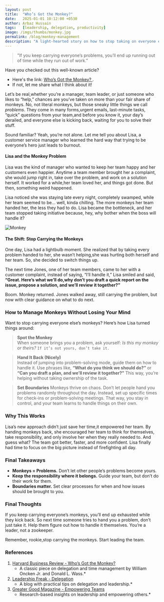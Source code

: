 ```yaml
---
layout: post
title:  "Who’s Got the Monkey?"
date:   2025-01-01 10:12:00 +0530
author: Arbaz Hussain
tags:   [leadership, delegation, productivity]
image: /imgs/thumbs/monkey.jpg
permalink: /blog/monkey-management
description: "A light-hearted story on how to stop taking on everyone else’s problems and start delegating effectively."
---
```


> "If you keep carrying everyone’s problems, you’ll end up running out of time while they run out of work."



Have you checked out this well-known article? 
* Here's the link: [Who’s Got the Monkey?
](https://hbr.org/1999/11/management-time-whos-got-the-monkey). 
* If not, let me share what I think about it!

Let’s be real,whether you’re a manager, team leader, or just someone who likes to “help,” chances are you’ve taken on more than your fair share of monkeys. No, not literal monkeys, but those sneaky little things we call *problems*. They come in many forms,urgent emails, last-minute tasks, “quick” questions from your team,and before you know it, your day’s derailed, and everyone else is kicking back, waiting for you to solve their stuff.

Sound familiar? Yeah, you’re not alone. Let me tell you about Lisa, a customer service manager who learned the hard way that trying to be everyone’s hero just leads to burnout.

#### Lisa and the Monkey Problem

Lisa was the kind of manager who wanted to keep her team happy and her customers even happier. Anytime a team member brought her a complaint, she would jump right in, take over the problem, and work on a solution herself. It worked for a while,her team loved her, and things got done. But then, something weird happened.

Lisa noticed she was staying late every night, completely swamped, while her team seemed to be... well, kinda chilling. The more monkeys her team handed her, the less they had to do. Lisa became the bottleneck, and her team stopped taking initiative because, hey, why bother when the boss will handle it?

![Monkey](https://media.licdn.com/dms/image/C4E12AQFnnieLG5uZWQ/article-cover_image-shrink_720_1280/0/1530929749018?e=2147483647&v=beta&t=lYMNB_ONUZDkigCgVgmp0i_M18_QgOnF2IMtwErm6UQ)

#### The Shift: Stop Carrying the Monkeys

One day, Lisa had a lightbulb moment. She realized that by taking every problem handed to her, she wasn’t helping,she was hurting both herself and her team. So, she decided to switch things up.

The next time Jones, one of her team members, came to her with a customer complaint, instead of saying, “I’ll handle it,” Lisa smiled and said, **“Great. Here’s what we’ll do,why don’t you draft a quick report on the issue, propose a solution, and we’ll review it together?”**

Boom. Monkey returned. Jones walked away, still carrying the problem, but now with clear guidance on what to do next.

### How to Manage Monkeys Without Losing Your Mind

Want to stop carrying everyone else’s monkeys? Here’s how Lisa turned things around:

> **Spot the Monkey**  
When someone brings you a problem, ask yourself: *Is this my monkey or theirs?* `If it’s not yours, don’t take it.  `

>  **Hand It Back (Nicely)**  
Instead of jumping into problem-solving mode, guide them on how to handle it. Use phrases like, **“What do you think we should do?”** or **“Can you draft a plan, and we’ll review it together?”** This way, you’re helping without taking ownership of the task.    

>  **Set Boundaries**
Monkeys thrive on chaos. Don’t let people hand you problems randomly throughout the day. Instead, set up specific times for check-ins or problem-solving meetings. That way, you stay in control, and your team learns to handle things on their own.

### Why This Works

Lisa’s new approach didn’t just save her time,it empowered her team. By handing monkeys back, she encouraged her team to think for themselves, take responsibility, and only involve her when they really needed to. And guess what? The team got better, faster, and more confident. Lisa finally had time to focus on the big picture instead of firefighting all day.

### Final Takeaways

- **Monkeys = Problems.** Don’t let other people’s problems become yours.  
- **Keep the responsibility where it belongs.** Guide your team, but don’t do their work for them.  
- **Boundaries matter.** Set clear processes for when and how issues should be brought to you.

### Final Thoughts

If you keep carrying everyone’s monkeys, you’ll end up exhausted while they kick back. So next time someone tries to hand you a problem, don’t just take it. Help them figure out how to handle it themselves. You’re a leader, not a zookeeper.

Remember, rookie,stop carrying the monkeys. Start leading the team.

### References

1. [Harvard Business Review - Who’s Got the Monkey?](https://hbr.org/1999/11/management-time-whos-got-the-monkey)  
   * A classic piece on delegation and time management by William Oncken Jr. and Donald L. Wass.*
2. [Leadership Freak - Delegation](https://leadershipfreak.blog/tag/delegation/)  
   * A blog with practical tips on delegation and leadership.*
3. [Greater Good Magazine - Empowering Teams](https://greatergood.berkeley.edu/topic/leadership)  
   * Research-based insights on leadership and empowering others.*